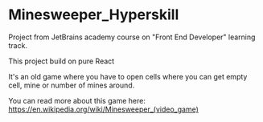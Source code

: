 # Minesweeper_Hyperskill
Project from JetBrains academy course on "Front End Developer" learning track.

This project build on pure React

It's an old game where you have to open cells where you can get empty cell, mine or number of mines around.

You can read more about this game here: https://en.wikipedia.org/wiki/Minesweeper_(video_game)
